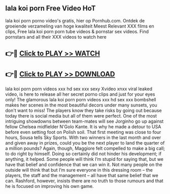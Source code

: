 ## lala koi porn Free Video HoT 

lala koi porn porno video's gratis, hier op Pornhub.com. Ontdek de groeiende verzameling van hoge kwaliteit Meest Relevant XXX films en clips,
Free lala koi porn porn tube videos & pornstar sex videos. Find pornstars and all their XXX videos to watch here


## 👉🔴 [Click to PLAY >> WATCH](http://us.freeplayer.one?title=lala_koi_porn&ref=16D)

## 👉🔴 [Click to PLAY >> DOWNLOAD](http://us.freeplayer.one?title=lala_koi_porn&ref=16D)


lala koi porn porn videos xxx hd sex xxx sexy Xvideo xnxx viral leaked video, is here to release all her secret porno clips and just for your eyes only! The glamorous lala koi porn porn videos xxx hd sex xxx bombshell makes her scenes in the most beautiful decors under many sunsets, you don't want to miss! The players know they take risks by going out because today there is social media but all of them were perfect. One of the most intriguing showdowns between team-mates will see Jorginho go up against fellow Chelsea midfielder N'Golo Kante. It is why he made a detour to USA before even setting foot on Polish soil. That first meeting was close to four hours, Sousa tells Sky Sports. With two winners in the last month and over and given away in prizes, could you be the next player to land the quarter of a million pounds? Again, though, Maggiore felt compelled to make a big call; to do right by himself. Doing so certainly did not hinder his development; if anything, it helped. Some people will think I’m stupid for saying that, but we have that belief and confidence that we can win it. Not many people on the outside will think that but I’m sure everyone in this dressing room – the players, the staff and the management – all have that same belief that we can. Rashford, however, insists there are no truth to those rumours and that he is focused on improving his own game.